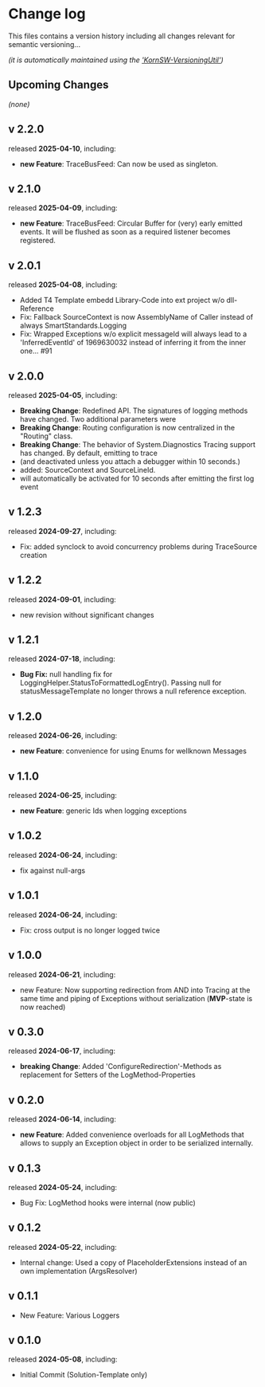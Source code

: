 # Change log
This files contains a version history including all changes relevant for semantic versioning...

*(it is automatically maintained using the ['KornSW-VersioningUtil'](https://github.com/KornSW/VersioningUtil))*

## Upcoming Changes

*(none)*



## v 2.2.0
released **2025-04-10**, including:
 - **new Feature**: TraceBusFeed: Can now be used as singleton.



## v 2.1.0

released **2025-04-09**, including:

 - **new Feature**: TraceBusFeed: Circular Buffer for (very) early emitted events. It will be flushed as soon as a required listener becomes
   registered.

## v 2.0.1
released **2025-04-08**, including:
 - Added T4 Template embedd Library-Code into ext project w/o dll-Reference
 - Fix: Fallback SourceContext is now AssemblyName of Caller instead of always SmartStandards.Logging
 - Fix: Wrapped Exceptions w/o explicit messageId will always lead to a 'InferredEventId' of 1969630032 instead of inferring it from the inner one... #91



## v 2.0.0
released **2025-04-05**, including:
 - **Breaking Change**: Redefined API. The signatures of logging methods have changed. Two additional parameters were
 - **Breaking Change**: Routing configuration is now centralized in the "Routing" class.
 - **Breaking Change**: The behavior of System.Diagnostics Tracing support has changed. By default, emitting to trace
 - (and deactivated unless you attach a debugger within 10 seconds.)
 - added: SourceContext and SourceLineId.
 - will automatically be activated for 10 seconds after emitting the first log event



## v 1.2.3
released **2024-09-27**, including:
 - Fix: added synclock to avoid concurrency problems during TraceSource creation



## v 1.2.2
released **2024-09-01**, including:
 - new revision without significant changes



## v 1.2.1
released **2024-07-18**, including:
 - **Bug Fix:** null handling fix for LoggingHelper.StatusToFormattedLogEntry(). Passing null for statusMessageTemplate no longer throws a null reference exception.



## v 1.2.0
released **2024-06-26**, including:
 - **new Feature**: convenience for using Enums for wellknown Messages



## v 1.1.0
released **2024-06-25**, including:
 - **new Feature**: generic Ids when logging exceptions



## v 1.0.2
released **2024-06-24**, including:
 - fix against null-args



## v 1.0.1
released **2024-06-24**, including:
 - Fix: cross output is no longer logged twice



## v 1.0.0
released **2024-06-21**, including:
 - new Feature: Now supporting redirection from AND into Tracing at the same time and piping of Exceptions without serialization (**MVP**-state is now reached)



## v 0.3.0
released **2024-06-17**, including:
 - **breaking Change**: Added 'ConfigureRedirection'-Methods as replacement for Setters of the LogMethod-Properties



## v 0.2.0
released **2024-06-14**, including:
 - **new Feature**: Added convenience overloads for all LogMethods that allows to supply an Exception object in order to be serialized internally.



## v 0.1.3
released **2024-05-24**, including:
 - Bug Fix: LogMethod hooks were internal (now public)



## v 0.1.2
released **2024-05-22**, including:
 - Internal change: Used a copy of PlaceholderExtensions instead of an own implementation (ArgsResolver)



## v 0.1.1
- New Feature: Various Loggers


## v 0.1.0
released **2024-05-08**, including:
 - Initial Commit (Solution-Template only)



